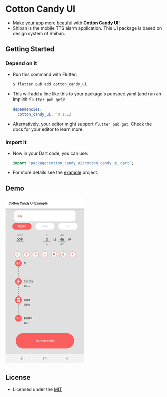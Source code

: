 # Cotton Candy UI

- Make your app more beauful with **Cotton Candy UI!**
- Shiban is the mobile TTS alarm application. This UI package is based on design system of Shiban.

## Getting Started

### Depend on it

 - Run this command with Flutter:

    ```bash
    $ flutter pub add cotton_candy_ui
    ```

 - This will add a line like this to your package's pubspec.yaml (and run an implicit `flutter pub get`):

    ```yaml
    dependencies:
      cotton_candy_ui: ^0.1.12
    ```

 - Alternatively, your editor might support `flutter pub get`. Check the docs for your editor to learn more.

### Import it

 - Now in your Dart code, you can use:

    ```dart
    import 'package:cotton_candy_ui/cotton_candy_ui.dart';
    ```

 - For more details see the [example](https://github.com/Team-Kelly/cotten_candy_ui/tree/main/example) project.

## Demo
<img width=50% src="https://github.com/Team-Kelly/cotten_candy_ui/blob/main/exam_image/ui_exam.jpg?raw=true" alt="ui_exam" style="zoom:20%;" />

## License

 - Licensed under the [MIT](https://github.com/Team-Kelly/cotten_candy_ui/blob/main/LICENSE)
